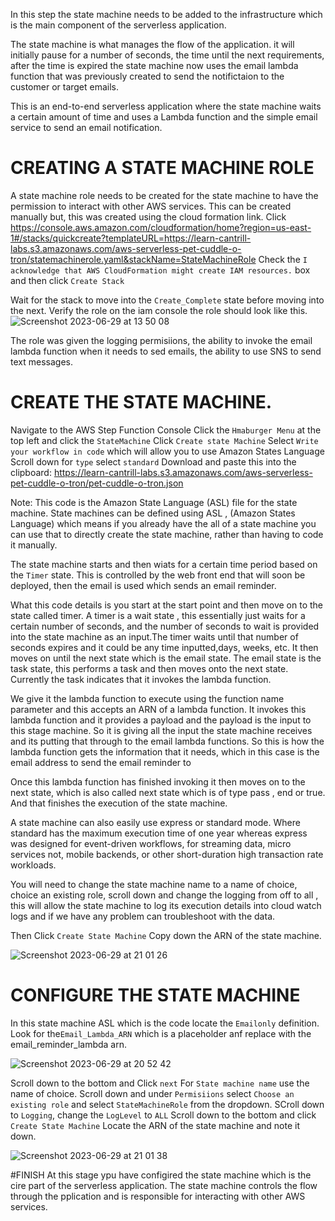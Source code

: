 In this step the state machine needs to be added to the infrastructure which is the main component of the serverless application.

The state machine is what manages the flow of the application. it will initially pause for a number of seconds, the time until the next requirements, after the time is expired the state machine now uses the email lambda function that was previously created to send the notifictaion to the customer or target emails.

This is an end-to-end serverless application where the state machine waits a certain amount of time and uses a Lambda function and the simple email service to send an email notification.


# CREATING A STATE MACHINE ROLE
A state machine role needs to be created for the state machine to have the permission to interact with other AWS services.
This can be created manually but, this was created using the cloud formation link.
Click https://console.aws.amazon.com/cloudformation/home?region=us-east-1#/stacks/quickcreate?templateURL=https://learn-cantrill-labs.s3.amazonaws.com/aws-serverless-pet-cuddle-o-tron/statemachinerole.yaml&stackName=StateMachineRole
Check the ``I acknowledge that AWS CloudFormation might create IAM resources.`` box and then click ``Create Stack``

Wait for the stack to move into the ``Create_Complete`` state before moving into the next.
Verify the role on the iam console the role should look like this.
![Screenshot 2023-06-29 at 13 50 08](https://github.com/Egal212/DEVOPS-PROJECTS1.0/assets/114033502/cdbedd06-4dda-436c-8b35-c0ee7793f647)

The role was given the logging permisiions, the ability to invoke the email lambda function when it needs to sed emails, the ability to use SNS to send text messages.

# CREATE THE STATE MACHINE.
Navigate to the AWS Step Function Console
Click the ``Hmaburger Menu`` at the top left and click the ``StateMachine``
Click ``Create state Machine``
Select ``Write your workflow in code`` which will allow you to use Amazon States Language
Scroll down for ``type`` select ``standard``
Download and paste this into the clipboard: https://learn-cantrill-labs.s3.amazonaws.com/aws-serverless-pet-cuddle-o-tron/pet-cuddle-o-tron.json

Note: This code is the Amazon State Language (ASL) file for the state machine.
State machines can be defined using ASL , (Amazon States Language) which means if you already have the all of a state machine you can use that to directly create the state machine, rather than having to code it manually.

The state machine starts and then wiats for a certain time period based on the ``Timer`` state. This is controlled by the web front end that will soon be deployed, then the email is used which sends an email reminder.

What this code details is you start at the start point and then move on to the state called timer. A timer is a wait state , this essentially just waits for a certain number of seconds, and the number of seconds to wait is provided into the state machine as an input.The timer waits until that number of seconds expires and it could be any time inputted,days, weeks, etc. It then moves on until the next state which is the email state. 
The email state is the task state, this performs a task and then moves onto the next state.
Currently the task indicates that it invokes the lambda function.

We give it the lambda function to execute using the function name parameter and this accepts an ARN of a lambda function. It invokes this lambda function and it provides a payload and the payload is the input to this stage machine.
So it is giving all the input the state machine receives and its putting that through to the email lambda functions. So this is how the lambda function gets the information that it needs, which in this case is the email address to send the email reminder to

Once this lambda function has finished invoking it then moves on to the next state, which is also called next state which is of type pass , end or true. And that finishes the execution of the state machine.

A state machine can also easily use express or standard mode. Where standard has the maximum execution time of one year whereas express was designed for event-driven workflows, for streaming data, micro services not, mobile backends, or other short-duration high transaction rate workloads.

You will need to change the state machine name to a name of choice, choice an existing role, scroll down and change the logging from off to all , this will allow the state machine to log its execution details into cloud watch logs and if we have any problem can troubleshoot with the data.

Then Click ``Create State Machine``
Copy down the ARN of the state machine.

![Screenshot 2023-06-29 at 21 01 26](https://github.com/Egal212/DEVOPS-PROJECTS1.0/assets/114033502/7f21f0a1-5ece-48b5-8761-a9e2d934a1c5)


# CONFIGURE THE STATE MACHINE
In this state machine ASL which is the code locate the ``Emailonly`` definition. Look for the``Email_Lambda_ARN`` which is a placeholder anf replace with the email_reminder_lambda arn. 

![Screenshot 2023-06-29 at 20 52 42](https://github.com/Egal212/DEVOPS-PROJECTS1.0/assets/114033502/80cb8083-ae6e-4253-9c2f-bb21f464d5ec)


Scroll down to the bottom and Click ``next`` For ``State machine name`` use the name of choice.
Scroll down and under ``Permisiions`` select ``Choose an existing role`` and select ``StateMachineRole`` from the dropdown.
SCroll down to ``Logging``, change the ``LogLevel`` to ``ALL``
Scroll down to the bottom and click ``Create State Machine``
Locate the ARN of the state machine and note it down.

![Screenshot 2023-06-29 at 21 01 38](https://github.com/Egal212/DEVOPS-PROJECTS1.0/assets/114033502/a2443502-5e73-4065-8b37-37eb24e5288d)



#FINISH
At this stage ypu have configired the state machine which is the cire part of the serverless application.
The state machine controls the flow through the pplication and is responsible for interacting with other AWS services.



